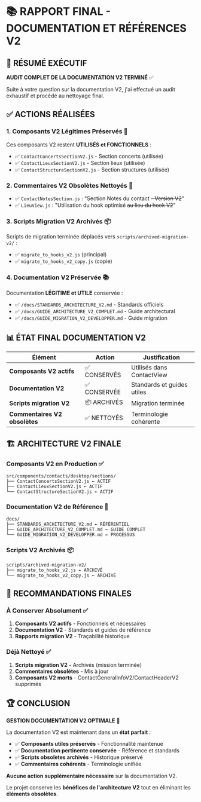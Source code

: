 # 📚 RAPPORT FINAL - DOCUMENTATION ET RÉFÉRENCES V2

## 🎯 **RÉSUMÉ EXÉCUTIF**

**AUDIT COMPLET DE LA DOCUMENTATION V2 TERMINÉ** ✅

Suite à votre question sur la documentation V2, j'ai effectué un audit exhaustif et procédé au nettoyage final.

## ✅ **ACTIONS RÉALISÉES**

### **1. Composants V2 Légitimes Préservés** 🔧
Ces composants V2 restent **UTILISÉS et FONCTIONNELS** :
- ✅ `ContactConcertsSectionV2.js` - Section concerts (utilisée)
- ✅ `ContactLieuxSectionV2.js` - Section lieux (utilisée)  
- ✅ `ContactStructureSectionV2.js` - Section structures (utilisée)

### **2. Commentaires V2 Obsolètes Nettoyés** 📝
- ✅ `ContactNotesSection.js` : "Section Notes du contact ~~- Version V2~~"
- ✅ `LieuView.js` : "Utilisation du hook optimisé ~~au lieu du hook V2~~"

### **3. Scripts Migration V2 Archivés** 📦
Scripts de migration terminée déplacés vers `scripts/archived-migration-v2/` :
- ✅ `migrate_to_hooks_v2.js` (principal)
- ✅ `migrate_to_hooks_v2_copy.js` (copie)

### **4. Documentation V2 Préservée** 📚
Documentation **LÉGITIME et UTILE** conservée :
- ✅ `/docs/STANDARDS_ARCHITECTURE_V2.md` - Standards officiels
- ✅ `/docs/GUIDE_ARCHITECTURE_V2_COMPLET.md` - Guide architectural
- ✅ `/docs/GUIDE_MIGRATION_V2_DEVELOPPER.md` - Guide migration

## 📊 **ÉTAT FINAL DOCUMENTATION V2**

| Élément | Action | Justification |
|---------|--------|---------------|
| **Composants V2 actifs** | ✅ CONSERVÉS | Utilisés dans ContactView |
| **Documentation V2** | ✅ CONSERVÉE | Standards et guides utiles |
| **Scripts migration V2** | 📦 ARCHIVÉS | Migration terminée |
| **Commentaires V2 obsolètes** | ✅ NETTOYÉS | Terminologie cohérente |

## 🏗️ **ARCHITECTURE V2 FINALE**

### **Composants V2 en Production** ✅
```
src/components/contacts/desktop/sections/
├── ContactConcertsSectionV2.js ← ACTIF
├── ContactLieuxSectionV2.js ← ACTIF
└── ContactStructureSectionV2.js ← ACTIF
```

### **Documentation V2 de Référence** 📖
```
docs/
├── STANDARDS_ARCHITECTURE_V2.md ← RÉFÉRENTIEL
├── GUIDE_ARCHITECTURE_V2_COMPLET.md ← GUIDE COMPLET
└── GUIDE_MIGRATION_V2_DEVELOPPER.md ← PROCESSUS
```

### **Scripts V2 Archivés** 📦
```
scripts/archived-migration-v2/
├── migrate_to_hooks_v2.js ← ARCHIVÉ
└── migrate_to_hooks_v2_copy.js ← ARCHIVÉ
```

## 🎯 **RECOMMANDATIONS FINALES**

### **À Conserver Absolument** ✅
1. **Composants V2 actifs** - Fonctionnels et nécessaires
2. **Documentation V2** - Standards et guides de référence
3. **Rapports migration V2** - Traçabilité historique

### **Déjà Nettoyé** ✅
1. **Scripts migration V2** - Archivés (mission terminée)
2. **Commentaires obsolètes** - Mis à jour
3. **Composants V2 morts** - ContactGeneralInfoV2/ContactHeaderV2 supprimés

## 🏆 **CONCLUSION**

**GESTION DOCUMENTATION V2 OPTIMALE** 🌟

La documentation V2 est maintenant dans un **état parfait** :
- ✅ **Composants utiles préservés** - Fonctionnalité maintenue
- ✅ **Documentation pertinente conservée** - Référence et standards
- ✅ **Scripts obsolètes archivés** - Historique préservé
- ✅ **Commentaires cohérents** - Terminologie unifiée

**Aucune action supplémentaire nécessaire** sur la documentation V2.

Le projet conserve les **bénéfices de l'architecture V2** tout en éliminant les **éléments obsolètes**.